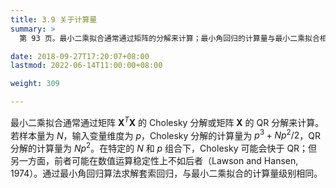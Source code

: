 ```yaml
---
title: 3.9 关于计算量
summary: >
  第 93 页。最小二乘拟合通常通过矩阵的分解来计算；最小角回归的计算量与最小二乘拟合相当。

date: 2018-09-27T17:20:07+08:00
lastmod: 2022-06-14T11:00:00+08:00

weight: 309

---
```


最小二乘拟合通常通过矩阵 $\mathbf{X}^T\mathbf{X}$ 的 Cholesky 分解或矩阵 $\mathbf{X}$ 的 QR 分解来计算。若样本量为 $N$，输入变量维度为 $p$，Cholesky 分解的计算量为 $p^3 + Np^2 / 2$，QR 分解的计算量为 $Np^2$。在特定的 $N$ 和 $p$ 组合下，Cholesky 可能会快于 QR；但另一方面，前者可能在数值运算稳定性上不如后者（Lawson and Hansen, 1974）。通过最小角回归算法求解套索回归，与最小二乘拟合的计算量级别相同。